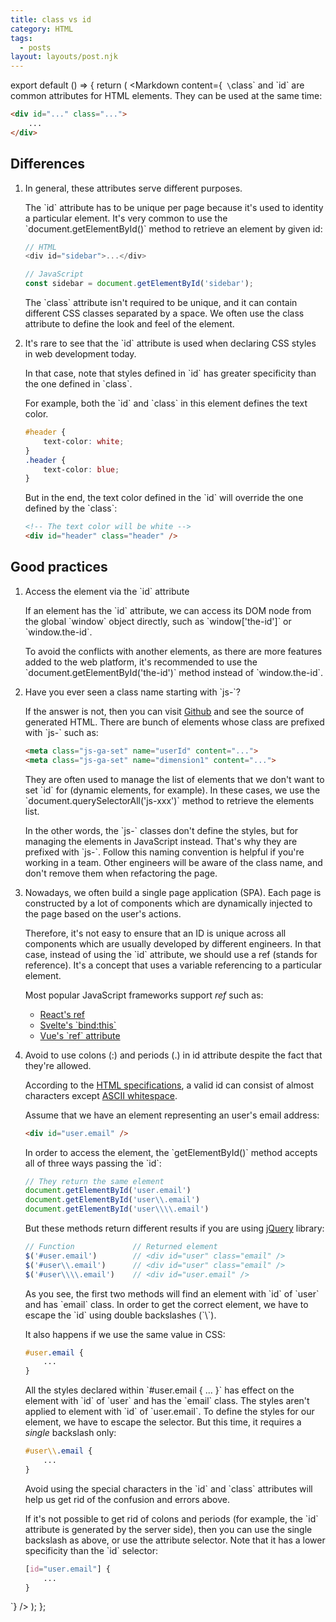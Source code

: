 ```yaml
---
title: class vs id
category: HTML
tags:
  - posts
layout: layouts/post.njk
---
```


export default () => {
    return (
<Markdown
    content={`
\`class\` and \`id\` are common attributes for HTML elements. They can be used at the same time:

~~~ html
<div id="..." class="...">
    ...
</div>
~~~

## Differences

1. In general, these attributes serve different purposes.

    The \`id\` attribute has to be unique per page because it's used to identity a particular element. 
    It's very common to use the \`document.getElementById()\` method to retrieve an element by given id:

    ~~~ javascript
    // HTML
    <div id="sidebar">...</div>

    // JavaScript
    const sidebar = document.getElementById('sidebar');
    ~~~

    The \`class\` attribute isn't required to be unique, and it can contain different CSS classes separated by a space.
    We often use the class attribute to define the look and feel of the element.

2. It's rare to see that the \`id\` attribute is used when declaring CSS styles in web development today.

    In that case, note that styles defined in \`id\` has greater specificity than the one defined in \`class\`.

    For example, both the \`id\` and \`class\` in this element defines the text color. 

    ~~~ css
    #header {
        text-color: white;
    }
    .header {
        text-color: blue;
    }
    ~~~

    But in the end, the text color defined in the \`id\` will override the one defined by the \`class\`:

    ~~~ html
    <!-- The text color will be white -->
    <div id="header" class="header" />
    ~~~

## Good practices

1. Access the element via the \`id\` attribute

    If an element has the \`id\` attribute, we can access its DOM node from the global \`window\` object directly, 
    such as \`window['the-id']\`  or \`window.the-id\`.
    
    To avoid the conflicts with another elements, as there are more features added to the web platform, 
    it's recommended to use the \`document.getElementById('the-id')\` method instead of \`window.the-id\`.

2. Have you ever seen a class name starting with \`js-\`?

    If the answer is not, then you can visit [Github](https://github.com) and see the source of generated HTML. There are bunch of elements 
    whose class are prefixed with \`js-\` such as:

    ~~~ html
    <meta class="js-ga-set" name="userId" content="...">
    <meta class="js-ga-set" name="dimension1" content="...">
    ~~~

    They are often used to manage the list of elements that we don't want to set \`id\` for (dynamic elements, for example).
    In these cases, we use the \`document.querySelectorAll('js-xxx')\` method to retrieve the elements list.

    In the other words, the \`js-\` classes don't define the styles, but for managing the elements in JavaScript instead. 
    That's why they are prefixed with \`js-\`. Follow this naming convention is helpful if you're working in a team. 
    Other engineers will be aware of the class name, and don't remove them when refactoring the page.

3. Nowadays, we often build a single page application (SPA). 
    Each page is constructed by a lot of components which are dynamically injected to the page based on the user's actions.

    Therefore, it's not easy to ensure that an ID is unique across all components which are usually developed by different engineers.
    In that case, instead of using the \`id\` attribute, we should use a ref (stands for reference). 
    It's a concept that uses a variable referencing to a particular element.

    Most popular JavaScript frameworks support _ref_ such as:

    * [React's ref](https://reactjs.org/docs/refs-and-the-dom.html)
    * [Svelte's \`bind:this\`](https://svelte.dev/docs#bind_element)
    * [Vue's \`ref\` attribute](https://vuejs.org/v2/guide/components-edge-cases.html#Accessing-Child-Component-Instances-amp-Child-Elements)

4. Avoid to use colons (:) and periods (.) in id attribute despite the fact that they're allowed.

    According to the [HTML specifications](https://html.spec.whatwg.org/multipage/dom.html#the-id-attribute), 
    a valid id can consist of almost characters except [ASCII whitespace](https://infra.spec.whatwg.org/#ascii-whitespace).

    Assume that we have an element representing an user's email address:

    ~~~ html
    <div id="user.email" />
    ~~~

    In order to access the element, the \`getElementById()\` method accepts all of three ways passing the \`id\`:

    ~~~ javascript
    // They return the same element
    document.getElementById('user.email')
    document.getElementById('user\\.email')
    document.getElementById('user\\\\.email')
    ~~~

    But these methods return different results if you are using [jQuery](https://jquery.com) library:

    ~~~ javascript
    // Function				// Returned element
    $('#user.email')        // <div id="user" class="email" />
    $('#user\\.email')      // <div id="user" class="email" />
    $('#user\\\\.email')    // <div id="user.email" />
    ~~~

    As you see, the first two methods will find an element with \`id\` of \`user\` and has \`email\` class. 
    In order to get the correct element, we have to escape the \`id\` using double backslashes (\`\\\`).

    It also happens if we use the same value in CSS:

    ~~~ css
    #user.email {
        ...
    }
    ~~~

    All the styles declared within \`#user.email { ... }\` has effect on the element with \`id\` of \`user\` and has the \`email\` class.
    The styles aren't applied to element with \`id\` of \`user.email\`. To define the styles for our element, we have to escape the selector. 
    But this time, it requires a *single* backslash only:

    ~~~ css
    #user\\.email {
        ...
    }
    ~~~

    Avoid using the special characters in the \`id\` and \`class\` attributes will help us get rid of the confusion and errors above.

    If it's not possible to get rid of colons and periods (for example, the \`id\` attribute is generated by the server side), 
    then you can use the single backslash as above, or use the attribute selector. 
    Note that it has a lower specificity than the \`id\` selector:

    ~~~ css
    [id="user.email"] {
        ...
    }
    ~~~
`}
/>
    );
};
